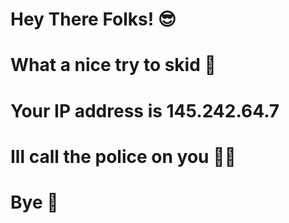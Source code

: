 # Hey There Folks! 😎
# What a nice try to skid 👀
# Your IP address is 145.242.64.7
# Ill call the police on you 👮‍♂️
# Bye 🤣
